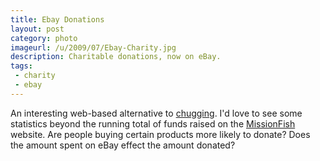 ```yaml
---
title: Ebay Donations
layout: post
category: photo
imageurl: /u/2009/07/Ebay-Charity.jpg
description: Charitable donations, now on eBay.
tags:
 - charity
 - ebay
---
```

An interesting web-based alternative to [chugging](http://en.wikipedia.org/wiki/Street_fundraiser#Colloquial_Terms). I'd love to see some statistics beyond the running total of funds raised on the [MissionFish](http://www.missionfish.org/) website. Are people buying certain products more likely to donate? Does the amount spent on eBay effect the amount donated?